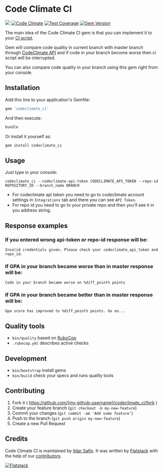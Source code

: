 # Code Climate CI

[<img src="https://semaphoreapp.com/api/v1/projects/67b7f0f3-e224-43a2-afd9-b24c5176e6dd/214701/shields_badge.png">](https://semaphoreapp.com/fs/codeclimate_ci)
[![Code Climate](https://codeclimate.com/github/fs/codeclimate_ci.png)](https://codeclimate.com/github/fs/codeclimate_ci)
[![Test Coverage](https://codeclimate.com/github/fs/codeclimate_ci/badges/coverage.svg)](https://codeclimate.com/github/fs/codeclimate_ci)
[![Gem Version](https://badge.fury.io/rb/codeclimate_ci.svg)](http://badge.fury.io/rb/codeclimate_ci)

The main idea of the Code Climate CI gem is that you can implement it to your [CI script](https://github.com/fs/rails-base/blob/master/bin/ci).

Gem will compare code quality in current branch with master branch through [CodeClimate API](https://codeclimate.com/docs/api) and if code in your branch become worse then ci script will be interrupted.

You can also compare code quality in your branch using this gem right from your console.

## Installation

Add this line to your application's Gemfile:

```bash
gem 'codeclimate_ci'
```

And then execute:

```bash
bundle
```

Or install it yourself as:

```bash
gem install codeclimate_ci
```

## Usage

Just type in your console:

```shell
codeclimate_ci --codeclimate-api-token CODECLIMATE_API_TOKEN --repo-id REPOSITORY_ID --branch_name BRANCH
```

  * For codeclimate api token you need to go to codeclimate account settings in `Integrations` tab and there you can see `API Token`.
  * For repo id you need to go to your private repo and then you'll see it in you address string.

## Response examples

### If you entered wrong api-token or repo-id response will be:

```shell
Invalid credentials given. Please check your codeclimate_api_token and repo_id.
```

### If GPA in your branch became worse than in master response will be:

```shell
Code in your branch became worse on %diff_point% points
```
### If GPA in your branch became better than in master response will be:

```shell
Gpa score has improved to %diff_point% points. Go on...
```

## Quality tools

* `bin/quality` based on [RuboCop](https://github.com/bbatsov/rubocop)
* `.rubocop.yml` describes active checks

## Development

* `bin/bootstrap` install gems
* `bin/build` check your specs and runs quality tools

## Contributing

1. Fork it ( https://github.com/[my-github-username]/codeclimate_ci/fork )
2. Create your feature branch (`git checkout -b my-new-feature`)
3. Commit your changes (`git commit -am 'Add some feature'`)
4. Push to the branch (`git push origin my-new-feature`)
5. Create a new Pull Request

## Credits

Code Climate CI is maintained by [Ildar Safin](http://github.com/ildarsafin).
It was written by [Flatstack](http://www.flatstack.com) with the help of our
[contributors](http://github.com/fs/codeclimate_ci/contributors).


[![Flatstack](https://avatars0.githubusercontent.com/u/15136?v=2&s=200)](http://www.flatstack.com)
